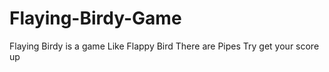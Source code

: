 # Flaying-Birdy-Game
Flaying Birdy is a game Like Flappy Bird There are Pipes Try get your score up 
